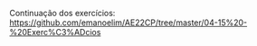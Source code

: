 Continuação dos exercícios: https://github.com/emanoelim/AE22CP/tree/master/04-15%20-%20Exerc%C3%ADcios












